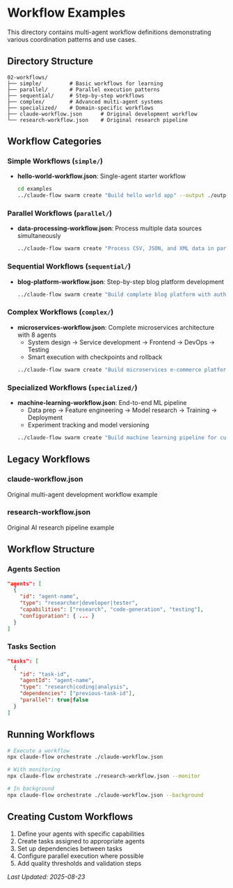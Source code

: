 # Workflow Examples

This directory contains multi-agent workflow definitions demonstrating various coordination patterns and use cases.

## Directory Structure

```
02-workflows/
├── simple/         # Basic workflows for learning
├── parallel/       # Parallel execution patterns
├── sequential/     # Step-by-step workflows
├── complex/        # Advanced multi-agent systems
├── specialized/    # Domain-specific workflows
├── claude-workflow.json      # Original development workflow
└── research-workflow.json    # Original research pipeline
```

## Workflow Categories

### Simple Workflows (`simple/`)
- **hello-world-workflow.json**: Single-agent starter workflow
  ```bash
  cd examples
  ../claude-flow swarm create "Build hello world app" --output ./output/hello-world
  ```

### Parallel Workflows (`parallel/`)
- **data-processing-workflow.json**: Process multiple data sources simultaneously
  ```bash
  ../claude-flow swarm create "Process CSV, JSON, and XML data in parallel" --agents 4 --output ./output/data-processing
  ```

### Sequential Workflows (`sequential/`)
- **blog-platform-workflow.json**: Step-by-step blog platform development
  ```bash
  ../claude-flow swarm create "Build complete blog platform with authentication" --strategy development --output ./output/blog
  ```

### Complex Workflows (`complex/`)
- **microservices-workflow.json**: Complete microservices architecture with 8 agents
  - System design → Service development → Frontend → DevOps → Testing
  - Smart execution with checkpoints and rollback
  ```bash
  ../claude-flow swarm create "Build microservices e-commerce platform" --agents 8 --output ./output/microservices
  ```

### Specialized Workflows (`specialized/`)
- **machine-learning-workflow.json**: End-to-end ML pipeline
  - Data prep → Feature engineering → Model research → Training → Deployment
  - Experiment tracking and model versioning
  ```bash
  ../claude-flow swarm create "Build machine learning pipeline for customer churn prediction" --strategy analysis --output ./output/ml-pipeline
  ```

## Legacy Workflows

### claude-workflow.json
Original multi-agent development workflow example

### research-workflow.json
Original AI research pipeline example

## Workflow Structure

### Agents Section
```json
"agents": [
  {
    "id": "agent-name",
    "type": "researcher|developer|tester",
    "capabilities": ["research", "code-generation", "testing"],
    "configuration": { ... }
  }
]
```

### Tasks Section
```json
"tasks": [
  {
    "id": "task-id",
    "agentId": "agent-name",
    "type": "research|coding|analysis",
    "dependencies": ["previous-task-id"],
    "parallel": true|false
  }
]
```

## Running Workflows

```bash
# Execute a workflow
npx claude-flow orchestrate ./claude-workflow.json

# With monitoring
npx claude-flow orchestrate ./research-workflow.json --monitor

# In background
npx claude-flow orchestrate ./claude-workflow.json --background
```

## Creating Custom Workflows

1. Define your agents with specific capabilities
2. Create tasks assigned to appropriate agents
3. Set up dependencies between tasks
4. Configure parallel execution where possible
5. Add quality thresholds and validation steps

*Last Updated: 2025-08-23*
